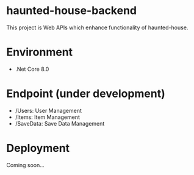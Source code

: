# haunted-house-backend
This project is Web APIs which enhance functionality of haunted-house.

# Environment
- .Net Core 8.0

# Endpoint (under development)
- /Users: User Management
- /Items: Item Management
- /SaveData: Save Data Management

# Deployment
Coming soon...
